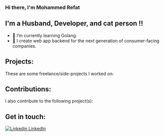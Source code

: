 
### Hi there, I'm Mohammed Refat  



## I'm a Husband, Developer, and cat person !!

- 🌱 I’m currently learning Golang.
- 🌟 I create web  app backend for the next generation of consumer-facing companies.

## Projects:
These are some freelance/side-projects I worked on:


## Contributions:
I also contribute to the following project(s):



## Get in touch:

[![Linkedin](https://i.stack.imgur.com/gVE0j.png) LinkedIn](https://www.linkedin.com/in/mohammedreffat/)



